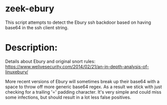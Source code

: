 # zeek-ebury

This script attempts to detect the Ebury ssh backdoor based on having base64 in the ssh client string.

# Description:

Details about Ebury and original snort rules:
https://www.welivesecurity.com/2014/02/21/an-in-depth-analysis-of-linuxebury/

More recent versions of Ebury will sometimes break up their base64 with a space to throw off more
generic base64 regex.  As a result we stick with just checking for a trailing '=' padding character.  It's very simple and could miss some infections, but should result in a lot less false positives.
